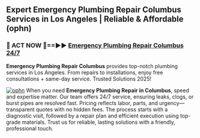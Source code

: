 ## Expert Emergency Plumbing Repair Columbus Services in Los Angeles | Reliable & Affordable (ophn)  

<h3>🚿 ACT NOW 🌟==►► <a href="https://tinyurl.com/2ne6vx2x" rel="nofollow">Emergency Plumbing Repair Columbus 24/7</a></h3>

**Emergency Plumbing Repair Columbus** provides top-notch plumbing services in Los Angeles. From repairs to installations, enjoy free consultations + same-day service. Trusted Solutions 2025!

[![ophn](https://i.imgur.com/4PFF4AK.jpeg)](https://tinyurl.com/2ne6vx2x)
When you need **Emergency Plumbing Repair in Columbus**, speed and expertise matter. Our team offers 24/7 service, ensuring leaks, clogs, or burst pipes are resolved fast. Pricing reflects labor, parts, and urgency—transparent quotes with no hidden fees. The process starts with a diagnostic visit, followed by a repair plan and efficient execution using top-grade materials. Trust us for reliable, lasting solutions with a friendly, professional touch.